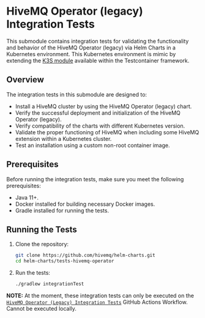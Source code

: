 # HiveMQ Operator (legacy) Integration Tests

This submodule contains integration tests for validating the functionality and behavior of the HiveMQ Operator (legacy) via Helm Charts in a Kubernetes environment. This Kubernetes environment is mimic by extending the [K3S module](https://java.testcontainers.org/modules/k3s/) available within the Testcontainer framework.

## Overview

The integration tests in this submodule are designed to:

- Install a HiveMQ cluster by using the HiveMQ Operator (legacy) chart.
- Verify the successful deployment and initialization of the HiveMQ Operator (legacy).
- Verify compatibility of the charts with different Kubernetes version.
- Validate the proper functioning of HiveMQ when including some HiveMQ extension within a Kubernetes cluster.
- Test an installation using a custom non-root container image.

## Prerequisites

Before running the integration tests, make sure you meet the following prerequisites:

- Java 11+.
- Docker installed for building necessary Docker images.
- Gradle installed for running the tests.

## Running the Tests

1. Clone the repository:

   ```bash
   git clone https://github.com/hivemq/helm-charts.git
   cd helm-charts/tests-hivemq-operator
   ```
   
2. Run the tests:

   ```bash
   ./gradlew integrationTest
   ```
   
**NOTE:** At the moment, these integration tests can only be executed on the [`HiveMQ Operator (Legacy) Integration Tests`](../.github/workflows/hivemq-operator-integration-test.yml) GitHub Actions Workflow. Cannot be executed locally.

